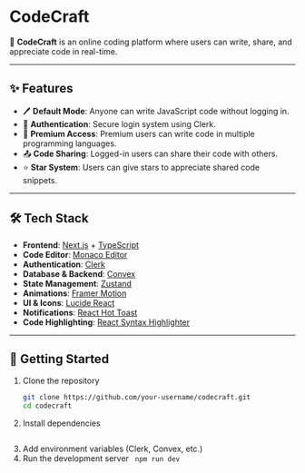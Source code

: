 # CodeCraft

🚀 **CodeCraft** is an online coding platform where users can write, share, and appreciate code in real-time.  

---

## ✨ Features

- 🖊️ **Default Mode**: Anyone can write JavaScript code without logging in.  
- 🔑 **Authentication**: Secure login system using Clerk.  
- 💎 **Premium Access**: Premium users can write code in multiple programming languages.  
- 📤 **Code Sharing**: Logged-in users can share their code with others.  
- ⭐ **Star System**: Users can give stars to appreciate shared code snippets.  

---

## 🛠️ Tech Stack

- **Frontend**: [Next.js](https://nextjs.org/) + [TypeScript](https://www.typescriptlang.org/)  
- **Code Editor**: [Monaco Editor](https://microsoft.github.io/monaco-editor/)  
- **Authentication**: [Clerk](https://clerk.com/)  
- **Database & Backend**: [Convex](https://convex.dev/)  
- **State Management**: [Zustand](https://zustand-demo.pmnd.rs/)  
- **Animations**: [Framer Motion](https://www.framer.com/motion/)  
- **UI & Icons**: [Lucide React](https://lucide.dev/)  
- **Notifications**: [React Hot Toast](https://react-hot-toast.com/)  
- **Code Highlighting**: [React Syntax Highlighter](https://github.com/react-syntax-highlighter/react-syntax-highlighter)  

---

## 🚀 Getting Started

1. Clone the repository  
   ```bash
   git clone https://github.com/your-username/codecraft.git
   cd codecraft
   ```
2. Install dependencies
   ```npm install
   ```
3. Add environment variables (Clerk, Convex, etc.)
4. Run the development server
   ``` npm run dev```

